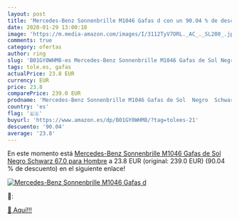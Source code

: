 ```yaml
---
layout: post
title: 'Mercedes-Benz Sonnenbrille M1046 Gafas d con un 90.04 % de descuento'
date: 2020-01-29 13:00:18
image: 'https://m.media-amazon.com/images/I/3112TyV7ORL._AC_._SL200_.jpg'
comments: true
category: ofertas
author: ring
slug: 'B01GY0WHM8-es Mercedes-Benz Sonnenbrille M1046 Gafas de Sol Negro...'
tags: tole.es, gafas
actualPrice: 23.8 EUR
currency: EUR
price: 23.8
comparePrice: 239.0 EUR
prodname: 'Mercedes-Benz Sonnenbrille M1046 Gafas de Sol  Negro  Schwarz   67.0 para Hombre'
country: 'es'
flag: '🇪🇸'
buyurl: 'https://www.amazon.es/dp/B01GY0WHM8/?tag=tolees-21'
descuento: '90.04'
average: '23.8'
---
```


En este momento está [Mercedes-Benz Sonnenbrille M1046 Gafas de Sol  Negro  Schwarz   67.0 para Hombre](https://www.amazon.es/dp/B01GY0WHM8/?tag=tolees-21) a 23.8 EUR (original: 239.0 EUR) (90.04 %  de descuento) en el siguiente enlace!

[![Mercedes-Benz Sonnenbrille M1046 Gafas d](https://m.media-amazon.com/images/I/3112TyV7ORL._AC_._SL200_.jpg)](https://www.amazon.es/dp/B01GY0WHM8/?tag=tolees-21)

🔎:


[🛒 Aquí!!!](https://www.amazon.es/dp/B01GY0WHM8/?tag=tolees-21)
